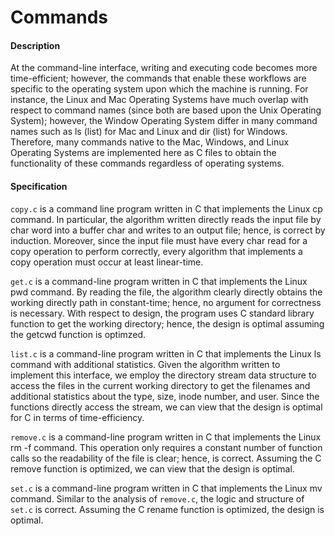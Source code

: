 # Commands

#### Description

At the command-line interface, writing and executing code becomes more time-efficient; however, the commands that enable these workflows are specific to the operating system upon which the machine is running. For instance, the Linux and Mac Operating Systems have much overlap with respect to command names (since both are based upon the Unix Operating System); however, the Window Operating System differ in many command names such as ls (list) for Mac and Linux and dir (list) for Windows. Therefore, many commands native to the Mac, Windows, and Linux Operating Systems are implemented here as C files to obtain the functionality of these commands regardless of operating systems. 

#### Specification
`copy.c` is a command line program written in C that implements the Linux cp command. In particular, the algorithm written directly reads the input file by char word into a buffer char and writes to an output file; hence, is correct by induction. Moreover, since the input file must have every char read for a copy operation to perform correctly, every algorithm that implements a copy operation must occur at least linear-time. 

`get.c` is a command-line program written in C that implements the Linux pwd command. By reading the file, the algorithm clearly directly obtains the working directly path in constant-time; hence, no argument for correctness is necessary. With respect to design, the program uses C standard library function to get the working directory; hence, the design is optimal assuming the getcwd function is optimzed. 

`list.c` is a command-line program written in C that implements the Linux ls command with additional statistics. Given the algorithm written to implement this interface, we employ the directory stream data structure to access the files in the current working directory to get the filenames and additional statistics about the type, size, inode number, and user. Since the functions directly access the stream, we can view that the design is optimal for C in terms of time-efficiency. 

`remove.c` is a command-line program written in C that implements the Linux rm -f command. This operation only requires a constant number of function calls so the readability of the file is clear; hence, is correct. Assuming the C remove function is optimized, we can view that the design is optimal. 

`set.c` is a command-line program written in C that implements the Linux mv command. Similar to the analysis of `remove.c`, the logic and structure of `set.c` is correct. Assuming the C rename function is optimized, the design is optimal.
